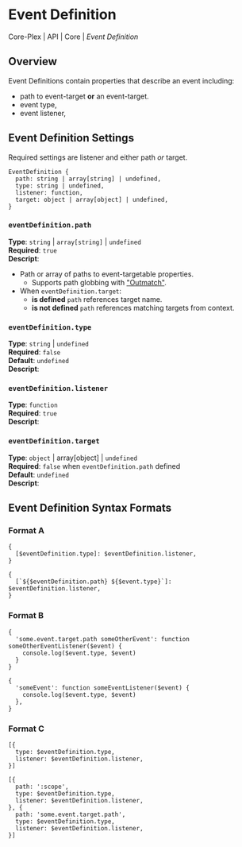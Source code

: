 # Event Definition
Core-Plex \| API \| Core \| *Event Definition*  

## Overview
Event Definitions contain properties that describe an event including:
 - path to event-target **or** an event-target.  
 - event type, 
 - event listener, 

## Event Definition Settings
Required settings are listener and either path *or* target.  
```
EventDefinition {
  path: string | array[string] | undefined, 
  type: string | undefined, 
  listener: function, 
  target: object | array[object] | undefined, 
}
```
### `eventDefinition.path`
**Type**: `string` | `array[string]` | `undefined`  
**Required**: `true`  
**Descript**:  
 - Path or array of paths to event-targetable properties. 
   - Supports path globbing with ["Outmatch"](https://www.npmjs.com/package/outmatch#syntax).  
 - When `eventDefinition.target`: 
   - **is defined** `path` references target name.  
   - **is not defined** `path` references matching targets from context.   

### `eventDefinition.type`
**Type**: `string` \| `undefined`  
**Required**: `false`  
**Default**: `undefined`  
**Descript**:  

### `eventDefinition.listener`
**Type**: `function`  
**Required**: `true`  
**Descript**:  

### `eventDefinition.target`
**Type**: `object` \| array[object] \| `undefined`  
**Required**: `false` when `eventDefinition.path` defined  
**Default**: `undefined`  
**Descript**:  

## Event Definition Syntax Formats
### Format A
```
{
  [$eventDefinition.type]: $eventDefinition.listener,
}
```
```
{
  [`${$eventDefinition.path} ${$event.type}`]: $eventDefinition.listener,
}
```
### Format B
```
{
  'some.event.target.path someOtherEvent': function someOtherEventListener($event) {
    console.log($event.type, $event)
  }
}
```
```
{
  'someEvent': function someEventListener($event) {
    console.log($event.type, $event)
  },
}
```
### Format C
```
[{
  type: $eventDefinition.type,
  listener: $eventDefinition.listener,
}]
```

```
[{
  path: ':scope',
  type: $eventDefinition.type,
  listener: $eventDefinition.listener,
}, {
  path: 'some.event.target.path',
  type: $eventDefinition.type,
  listener: $eventDefinition.listener,
}]
```